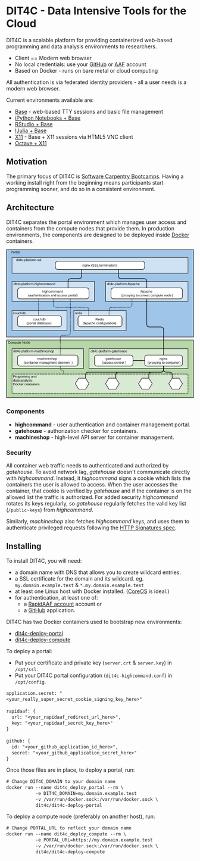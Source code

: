 # DIT4C - Data Intensive Tools for the Cloud

DIT4C is a scalable platform for providing containerized web-based programming and data analysis environments to researchers.

 * Client == Modern web browser
 * No local credentials: use your [GitHub][github] or [AAF][aaf] account
 * Based on Docker - runs on bare metal or cloud computing

All authentication is via federated identity providers - all a user needs is a modern web browser.

Current environments available are:
 * [Base][dit4c-container-base] - web-based TTY sessions and basic file management
 * [iPython Notebooks + Base][dit4c-container-ipython]
 * [RStudio + Base][dit4c-container-rstudio]
 * [IJulia + Base][dit4c-container-ijulia]
 * [X11][dit4c-container-x11] - Base + X11 sessions via HTML5 VNC client
 * [Octave + X11][dit4c-container-octave]

## Motivation

The primary focus of DIT4C is [Software Carpentry Bootcamps][swc]. Having a working install right from the beginning means participants start programming sooner, and do so in a consistent environment.


## Architecture

DIT4C separates the portal environment which manages user access and containers from the compute nodes that provide them. In production environments, the components are designed to be deployed inside [Docker][docker] containers.

![DIT4C Architecture Diagram](docs/architecture.png)

### Components

 * __highcommand__ - user authentication and container management portal.
 * __gatehouse__ - authorization checker for containers.
 * __machineshop__ - high-level API server for container management.

### Security

All container web traffic needs to authenticated and authorized by _gatehouse_. To avoid network lag, _gatehouse_ doesn't communicate directly with _highcommand_. Instead, it _highcommand_ signs a cookie which lists the containers the user is allowed to access. When the user accesses the container, that cookie is verified by _gatehouse_ and if the container is on the allowed list the traffic is authorized. For added security _highcommand_ rotates its keys regularly, so _gatehouse_ regularly fetches the valid key list (`/public-keys`) from _highcommand_.

Similarly, _machineshop_ also fetches _highcommand_ keys, and uses them to authenticate privileged requests following the [HTTP Signatures spec][http-signatures].

## Installing

To install DIT4C, you will need:

 * a domain name with DNS that allows you to create wildcard entries.
 * a SSL certificate for the domain and its wildcard. eg. `my.domain.example.test` & `*.my.domain.example.test`
 * at least one Linux host with Docker installed. ([CoreOS][coreos] is ideal.)
 * for authentication, at least one of:
   * a [RapidAAF account][rapidaaf] account or
   * a [GitHub][github-auth] application.

DIT4C has two Docker containers used to bootstrap new environments:
 * [dit4c-deploy-portal][dit4c-deploy-portal]
 * [dit4c-deploy-compute][dit4c-deploy-compute]

To deploy a portal:
 * Put your certificate and private key (`server.crt` & `server.key`) in `/opt/ssl`.
 * Put your DIT4C portal configuration (`dit4c-highcommand.conf`) in `/opt/config`.

```
application.secret: "<your_really_super_secret_cookie_signing_key_here>"

rapidaaf: {
  url: "<your_rapidaaf_redirect_url_here>",
  key: "<your_rapidaaf_secret_key_here>"
}

github: {
  id: "<your_github_application_id_here>",
  secret: "<your_github_application_secret_here>"
}
```

Once those files are in place, to deploy a portal, run:

```shell
# Change DIT4C_DOMAIN to your domain name
docker run --name dit4c_deploy_portal --rm \
           -e DIT4C_DOMAIN=my.domain.example.test
           -v /var/run/docker.sock:/var/run/docker.sock \
           dit4c/dit4c-deploy-portal
```

To deploy a compute node (preferably on another host), run:

```shell
# Change PORTAL_URL to reflect your domain name
docker run --name dit4c_deploy_compute --rm \
           -e PORTAL_URL=https://my.domain.example.test
           -v /var/run/docker.sock:/var/run/docker.sock \
           dit4c/dit4c-deploy-compute
```


[swc]: http://software-carpentry.org/
[aaf]: https://aaf.edu.au/
[rapidaaf]: https://rapid.aaf.edu.au/
[github]: https://github.com/
[github-auth]: https://developer.github.com/guides/basics-of-authentication/#registering-your-app
[docker]: https://www.docker.com/
[coreos]: https://coreos.com/
[http-signatures]: https://web-payments.org/specs/source/http-signatures/
[dit4c-container-base]: https://registry.hub.docker.com/u/dit4c/dit4c-container-base/
[dit4c-container-ipython]: https://registry.hub.docker.com/u/dit4c/dit4c-container-ipython/
[dit4c-container-rstudio]: https://registry.hub.docker.com/u/dit4c/dit4c-container-rstudio/
[dit4c-container-ijulia]: https://registry.hub.docker.com/u/dit4c/dit4c-container-ijulia/
[dit4c-container-x11]: https://registry.hub.docker.com/u/dit4c/dit4c-container-x11/
[dit4c-container-octave]: https://registry.hub.docker.com/u/dit4c/dit4c-container-octave/
[dit4c-deploy-portal]: https://registry.hub.docker.com/u/dit4c/dit4c-deploy-portal/
[dit4c-deploy-compute]: https://registry.hub.docker.com/u/dit4c/dit4c-deploy-compute/
